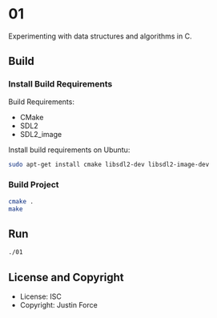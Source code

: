 # 01

Experimenting with data structures and algorithms in C.

## Build

### Install Build Requirements

Build Requirements:

- CMake
- SDL2
- SDL2_image

Install build requirements on Ubuntu:

```sh
sudo apt-get install cmake libsdl2-dev libsdl2-image-dev
```

### Build Project

```sh
cmake .
make
```

## Run

```sh
./01
```

## License and Copyright

- License: ISC
- Copyright: Justin Force
